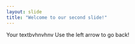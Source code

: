 ```yaml
---
layout: slide
title: "Welcome to our second slide!"
---
```

Your textbvhnvhnv
Use the left arrow to go back!
